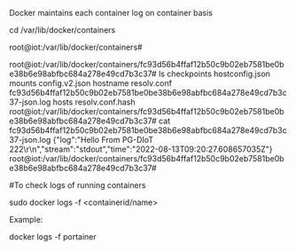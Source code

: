 Docker maintains each container log on container basis

cd /var/lib/docker/containers

root@iot:/var/lib/docker/containers# 


root@iot:/var/lib/docker/containers/fc93d56b4ffaf12b50c9b02eb7581be0be38b6e98abfbc684a278e49cd7b3c37# ls
checkpoints                                                                hostconfig.json  mounts
config.v2.json                                                             hostname         resolv.conf
fc93d56b4ffaf12b50c9b02eb7581be0be38b6e98abfbc684a278e49cd7b3c37-json.log  hosts            resolv.conf.hash
root@iot:/var/lib/docker/containers/fc93d56b4ffaf12b50c9b02eb7581be0be38b6e98abfbc684a278e49cd7b3c37# cat fc93d56b4ffaf12b50c9b02eb7581be0be38b6e98abfbc684a278e49cd7b3c37-json.log 
{"log":"Hello From PG-DIoT 222\r\n","stream":"stdout","time":"2022-08-13T09:20:27.608657035Z"}
root@iot:/var/lib/docker/containers/fc93d56b4ffaf12b50c9b02eb7581be0be38b6e98abfbc684a278e49cd7b3c37# 


#To check logs of running containers


sudo docker logs -f <containerid/name>

Example:

docker logs -f portainer





